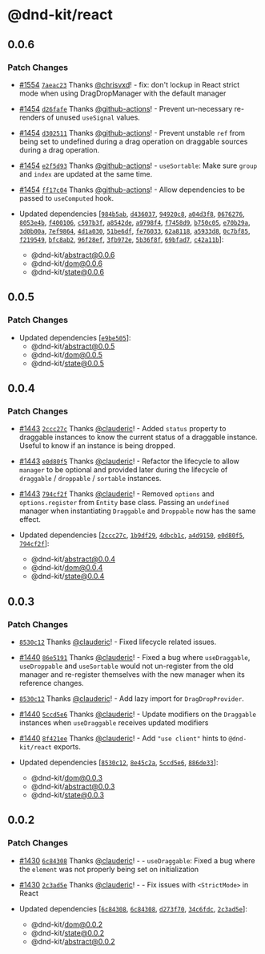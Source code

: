 # @dnd-kit/react

## 0.0.6

### Patch Changes

- [#1554](https://github.com/clauderic/dnd-kit/pull/1554) [`7aeac23`](https://github.com/clauderic/dnd-kit/commit/7aeac233e4eae80c2c519b0ed2b90bf19e77f92f) Thanks [@chrisvxd](https://github.com/chrisvxd)! - fix: don't lockup in React strict mode when using DragDropManager with the default manager

- [#1454](https://github.com/clauderic/dnd-kit/pull/1454) [`d26fafe`](https://github.com/clauderic/dnd-kit/commit/d26fafe02c0d3018df03ac3ff2bbd95602ed87ed) Thanks [@github-actions](https://github.com/apps/github-actions)! - Prevent un-necessary re-renders of unused `useSignal` values.

- [#1454](https://github.com/clauderic/dnd-kit/pull/1454) [`d302511`](https://github.com/clauderic/dnd-kit/commit/d302511c96e11e30763361aa6a88d1eb6c6dc0f1) Thanks [@github-actions](https://github.com/apps/github-actions)! - Prevent unstable `ref` from being set to undefined during a drag operation on draggable sources during a drag operation.

- [#1454](https://github.com/clauderic/dnd-kit/pull/1454) [`e2f5d93`](https://github.com/clauderic/dnd-kit/commit/e2f5d935cd21303c9877ce46f7642de7fc9b1ae8) Thanks [@github-actions](https://github.com/apps/github-actions)! - `useSortable`: Make sure `group` and `index` are updated at the same time.

- [#1454](https://github.com/clauderic/dnd-kit/pull/1454) [`ff17c04`](https://github.com/clauderic/dnd-kit/commit/ff17c0497ba5604648319917ff327bd52518d426) Thanks [@github-actions](https://github.com/apps/github-actions)! - Allow dependencies to be passed to `useComputed` hook.

- Updated dependencies [[`984b5ab`](https://github.com/clauderic/dnd-kit/commit/984b5ab7bec3145dedb9c9b3b560ffbf7e54b919), [`d436037`](https://github.com/clauderic/dnd-kit/commit/d43603740a4d056e9fc7501e9b2117c173b1df4d), [`94920c8`](https://github.com/clauderic/dnd-kit/commit/94920c8a7a3a15accfb806b52e4935637b1a0781), [`a04d3f8`](https://github.com/clauderic/dnd-kit/commit/a04d3f88d380853b97585ab3b608561f7b02ce69), [`0676276`](https://github.com/clauderic/dnd-kit/commit/0676276f5423dbb4e0cad738ac3784937dc7504b), [`8053e4b`](https://github.com/clauderic/dnd-kit/commit/8053e4b4a727c6097b29fb559ce72362d7d6eb2a), [`f400106`](https://github.com/clauderic/dnd-kit/commit/f400106072d12a902f6c113b889c7de97f43e1ea), [`c597b3f`](https://github.com/clauderic/dnd-kit/commit/c597b3fe1514f10e227c287dc8ad875134e9b4cb), [`a8542de`](https://github.com/clauderic/dnd-kit/commit/a8542de56d39c3cd3b6ef981172a0782454295b2), [`a9798f4`](https://github.com/clauderic/dnd-kit/commit/a9798f43450e406e8cb235b7d5fba8bb809fd1d7), [`f7458d9`](https://github.com/clauderic/dnd-kit/commit/f7458d9dc32824dbea3a6d5dfb29236f19a2c073), [`b750c05`](https://github.com/clauderic/dnd-kit/commit/b750c05b4b14f5d9817dc07d974d40b74470e904), [`e70b29a`](https://github.com/clauderic/dnd-kit/commit/e70b29ae64837e424f7279c95112fb6e420c4dcc), [`3d0b00a`](https://github.com/clauderic/dnd-kit/commit/3d0b00a663b9dc38ccd7a46544c94a342694b626), [`7ef9864`](https://github.com/clauderic/dnd-kit/commit/7ef98642207c8beac1ca7e2704ce8805767dc89d), [`4d1a030`](https://github.com/clauderic/dnd-kit/commit/4d1a0306c920ae064eb5b30c4c02961f50460c84), [`51be6df`](https://github.com/clauderic/dnd-kit/commit/51be6dfe1b8cb42f74df34c76098e197b9208f81), [`fe76033`](https://github.com/clauderic/dnd-kit/commit/fe7603330fb4b0a397c0e2af641df94fc2879c35), [`62a8118`](https://github.com/clauderic/dnd-kit/commit/62a81180c84f7782b14b69b56f891c810e7d0f69), [`a5933d8`](https://github.com/clauderic/dnd-kit/commit/a5933d8607e63ed08818ffab43e858863cb35d47), [`0c7bf85`](https://github.com/clauderic/dnd-kit/commit/0c7bf85897992dc48c3cf2f1deeaa896995bfcc3), [`f219549`](https://github.com/clauderic/dnd-kit/commit/f219549087d9100cee53ab0cf35d820fe256aa85), [`bfc8ab2`](https://github.com/clauderic/dnd-kit/commit/bfc8ab21cfd9c16a8d90ab250386e6d52d0a40a3), [`96f28ef`](https://github.com/clauderic/dnd-kit/commit/96f28ef86adf95e77540732d39033c7f3fb0fd04), [`3fb972e`](https://github.com/clauderic/dnd-kit/commit/3fb972e228aabfe07d662b77c642405f909fddb0), [`5b36f8f`](https://github.com/clauderic/dnd-kit/commit/5b36f8fb36f5a4468793b469425b5c0461426f56), [`69bfad7`](https://github.com/clauderic/dnd-kit/commit/69bfad7d795947987a4281f1a61f81b6a7839fe8), [`c42a11b`](https://github.com/clauderic/dnd-kit/commit/c42a11b60e950d50f8c243bdf8df4f32e1d47d23)]:
  - @dnd-kit/abstract@0.0.6
  - @dnd-kit/dom@0.0.6
  - @dnd-kit/state@0.0.6

## 0.0.5

### Patch Changes

- Updated dependencies [[`e9be505`](https://github.com/clauderic/dnd-kit/commit/e9be5051b5c99e522fb6efd028d425220b171890)]:
  - @dnd-kit/abstract@0.0.5
  - @dnd-kit/dom@0.0.5
  - @dnd-kit/state@0.0.5

## 0.0.4

### Patch Changes

- [#1443](https://github.com/clauderic/dnd-kit/pull/1443) [`2ccc27c`](https://github.com/clauderic/dnd-kit/commit/2ccc27c566b13d6de46719d0ad5978d655261177) Thanks [@clauderic](https://github.com/clauderic)! - Added `status` property to draggable instances to know the current status of a draggable instance. Useful to know if an instance is being dropped.

- [#1443](https://github.com/clauderic/dnd-kit/pull/1443) [`e0d80f5`](https://github.com/clauderic/dnd-kit/commit/e0d80f59c733b3adcf1fc89d29aa80257e7edd98) Thanks [@clauderic](https://github.com/clauderic)! - Refactor the lifecycle to allow `manager` to be optional and provided later during the lifecycle of `draggable` / `droppable` / `sortable` instances.

- [#1443](https://github.com/clauderic/dnd-kit/pull/1443) [`794cf2f`](https://github.com/clauderic/dnd-kit/commit/794cf2f4bdeeb57a197effb1df654c7c44cf34a3) Thanks [@clauderic](https://github.com/clauderic)! - Removed `options` and `options.register` from `Entity` base class. Passing an `undefined` manager when instantiating `Draggable` and `Droppable` now has the same effect.

- Updated dependencies [[`2ccc27c`](https://github.com/clauderic/dnd-kit/commit/2ccc27c566b13d6de46719d0ad5978d655261177), [`1b9df29`](https://github.com/clauderic/dnd-kit/commit/1b9df29e03306c6d3fb3e8b2b321486f5c62847a), [`4dbcb1c`](https://github.com/clauderic/dnd-kit/commit/4dbcb1c87c34273fecf7257cd4cb5ac67b42d3a4), [`a4d9150`](https://github.com/clauderic/dnd-kit/commit/a4d91500124698abf58355592913f84d438faa3d), [`e0d80f5`](https://github.com/clauderic/dnd-kit/commit/e0d80f59c733b3adcf1fc89d29aa80257e7edd98), [`794cf2f`](https://github.com/clauderic/dnd-kit/commit/794cf2f4bdeeb57a197effb1df654c7c44cf34a3)]:
  - @dnd-kit/abstract@0.0.4
  - @dnd-kit/dom@0.0.4
  - @dnd-kit/state@0.0.4

## 0.0.3

### Patch Changes

- [`8530c12`](https://github.com/clauderic/dnd-kit/commit/8530c122c8db7723a8c13a207a11487b3354cb59) Thanks [@clauderic](https://github.com/clauderic)! - Fixed lifecycle related issues.

- [#1440](https://github.com/clauderic/dnd-kit/pull/1440) [`86e5191`](https://github.com/clauderic/dnd-kit/commit/86e519187f0072761321e44cb11abf2f4797169e) Thanks [@clauderic](https://github.com/clauderic)! - Fixed a bug where `useDraggable`, `useDroppable` and `useSortable` would not un-register from the old manager and re-register themselves with the new manager when its reference changes.

- [`8530c12`](https://github.com/clauderic/dnd-kit/commit/8530c122c8db7723a8c13a207a11487b3354cb59) Thanks [@clauderic](https://github.com/clauderic)! - Add lazy import for `DragDropProvider`.

- [#1440](https://github.com/clauderic/dnd-kit/pull/1440) [`5ccd5e6`](https://github.com/clauderic/dnd-kit/commit/5ccd5e668fb8d736ec3c195116559cb5c5684e80) Thanks [@clauderic](https://github.com/clauderic)! - Update modifiers on the `Draggable` instances when `useDraggable` receives updated modifiers

- [#1440](https://github.com/clauderic/dnd-kit/pull/1440) [`8f421ee`](https://github.com/clauderic/dnd-kit/commit/8f421ee00201435ead41ac4c45dae72bf030b5a5) Thanks [@clauderic](https://github.com/clauderic)! - Add `"use client"` hints to `@dnd-kit/react` exports.

- Updated dependencies [[`8530c12`](https://github.com/clauderic/dnd-kit/commit/8530c122c8db7723a8c13a207a11487b3354cb59), [`8e45c2a`](https://github.com/clauderic/dnd-kit/commit/8e45c2a9d750283296b56b05a887be89fe7b0184), [`5ccd5e6`](https://github.com/clauderic/dnd-kit/commit/5ccd5e668fb8d736ec3c195116559cb5c5684e80), [`886de33`](https://github.com/clauderic/dnd-kit/commit/886de33d0df851ebdcb3fcf2915f9623069b06d1)]:
  - @dnd-kit/dom@0.0.3
  - @dnd-kit/abstract@0.0.3
  - @dnd-kit/state@0.0.3

## 0.0.2

### Patch Changes

- [#1430](https://github.com/clauderic/dnd-kit/pull/1430) [`6c84308`](https://github.com/clauderic/dnd-kit/commit/6c84308b45c55ca1324a5c752b0ec117235da9e2) Thanks [@clauderic](https://github.com/clauderic)! - - `useDraggable`: Fixed a bug where the `element` was not properly being set on initialization

- [#1430](https://github.com/clauderic/dnd-kit/pull/1430) [`2c3ad5e`](https://github.com/clauderic/dnd-kit/commit/2c3ad5eab3aabfd0aaa5a3a299dae1e307e8edaf) Thanks [@clauderic](https://github.com/clauderic)! - - Fix issues with `<StrictMode>` in React

- Updated dependencies [[`6c84308`](https://github.com/clauderic/dnd-kit/commit/6c84308b45c55ca1324a5c752b0ec117235da9e2), [`6c84308`](https://github.com/clauderic/dnd-kit/commit/6c84308b45c55ca1324a5c752b0ec117235da9e2), [`d273f70`](https://github.com/clauderic/dnd-kit/commit/d273f700c3f580cb781bd004ed025bbceee20c4e), [`34c6fdc`](https://github.com/clauderic/dnd-kit/commit/34c6fdc6fb20c092a9370e35f22bf55d8065130c), [`2c3ad5e`](https://github.com/clauderic/dnd-kit/commit/2c3ad5eab3aabfd0aaa5a3a299dae1e307e8edaf)]:
  - @dnd-kit/dom@0.0.2
  - @dnd-kit/state@0.0.2
  - @dnd-kit/abstract@0.0.2
